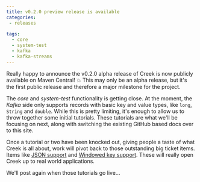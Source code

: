 ```yaml
---
title: v0.2.0 preview release is available
categories:
 - releases
 
tags:
  - core
  - system-test
  - kafka
  - kafka-streams
---
```


Really happy to announce the v0.2.0 alpha release of Creek is now publicly available on Maven Central! :boom:
This may only be an alpha release, but it's the first public release and therefore a major milestone for the project.

The _core_ and _system-test_ functionality is getting close. At the moment, the _Kafka_ side only supports records 
with basic key and value types, like `long`, `String` and `double`. While this is pretty limiting, it's enough to 
allow us to throw together some initial tutorials. These tutorials are what we'll be focusing on next, along 
with switching the existing GitHub based docs over to this site. 

Once a tutorial or two have been knocked out, giving people a taste of what Creek is all about, work will pivot back to 
those outstanding big ticket items. Items like [JSON support](https://github.com/creek-service/creek-kafka/issues/25)
and [Windowed key support](https://github.com/creek-service/creek-kafka/issues/43). These will really open Creek up
to real world applications.

We'll post again when those tutorials go live...
